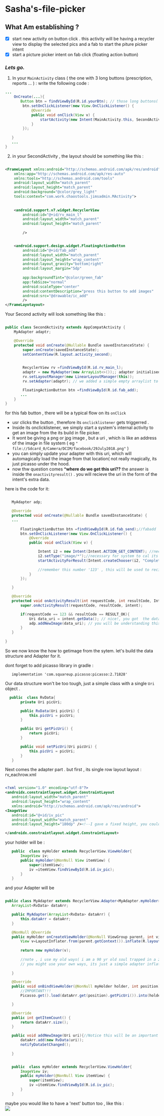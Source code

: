 # Sasha's-file-picker
## What Am establishing ? 
- [x] start new activity on button click . this activity will be having a recycler view to display the selected pics and a fab to start the piture picker intent
- [x] start a picture picker intent on fab click (floating action button)

### *Lets go.*

1. In your `MainActivity` class ( the one with 3 long buttons (prescription, reports ... ) : write the following code :

```java
...
    OnCreate(...){
       Button btn = findViewById(R.id.yourBtn); // those long buttons( prescription , report , etc)
        btn.setOnClickListener(new View.OnClickListener() {
            @Override
            public void onClick(View v) {
                startActivity(new Intent(MainActivity.this, SecondActivity.class));
            }
        });
        
   }
   ...
}
```

2. in your SecondActivity , the layout should be something like this : 
```xml

<FrameLayout xmlns:android="http://schemas.android.com/apk/res/android"
    xmlns:app="http://schemas.android.com/apk/res-auto"
    xmlns:tools="http://schemas.android.com/tools"
    android:layout_width="match_parent"
    android:layout_height="match_parent"
    android:background="@color/grey_light"
    tools:context="com.work.chaostools.jimsadmin.MActivity">
    
    
    <android.support.v7.widget.RecyclerView
        android:id="@+id/rv_main_l"
        android:layout_width="match_parent"
        android:layout_height="match_parent"
        
        />


    <android.support.design.widget.FloatingActionButton
        android:id="@+id/fab_add"
        android:layout_width="match_parent"
        android:layout_height="wrap_content"
        android:layout_gravity="bottom|right"
        android:layout_margin="5dp"
        
        app:backgroundTint="@color/green_fab"
        app:fabSize="normal"
        android:scaleType="center"
        android:contentDescription="press this button to add images"
        android:src="@drawable/ic_add"     
        />
</FrameLayotayout>

```
Your Second activity will look something like this :

```java

public class SecondActivity extends AppCompatActivity {
    MyAdapter adaptr;

    @Override
    protected void onCreate(@Nullable Bundle savedInstanceState) {
        super.onCreate(savedInstanceState);
        setContentView(R.layout.activity_second);

        
        RecyclerView rv =findViewById(R.id.rv_main_l);
        adaptr = new MyAdapter(new ArrayList<>());; adapter initialised with empty array list
        rv.setLayoutManager(new LinearLayoutManager(this));
        rv.setAdapter(adaptr); // we added a simple empty arraylist to our adapter . ( we will come back to adapter's code in a minute) 

        FloatingActionButton btn =findViewById(R.id.fab_add);
       ...
    }
}

```

for this fab button , there will be a typical flow on its `onClick`
 - usr clicks the button , therefore its `onclicklistener` gets triggerred .
 - Inside its onclicklistener, we simply start a system's internal activity to get an image from the its build in file picker.
 - It wont be giving a png or jpg image , but a uri , which is like an address of the image in file system ( eg `" file://Sdcard_0/Camera/DCIM/facebook/29July2018.png"` )
 - you can simply update your adapter with this uri, which will automagically load the image from that location( not really magically, its just picasso under the hood.
 - now thw question comes ***where do we get this uri??** the answer is inside the `onactivityresult()` . you will recieve the uri in the form of the intent's extra data.
 
 here is the code for it:  
 
 ```java
 
    MyAdapter adp;

    @Override
    protected void onCreate(@Nullable Bundle savedInstanceState) {
    ...
        
        FloatingActionButton btn =findViewById(R.id.fab_send);//fabadd
        btn.setOnClickListener(new View.OnClickListener() {
            @Override
            public void onClick(View v) {

                Intent i2 = new Intent(Intent.ACTION_GET_CONTENT); //necessary for system to cal its file picker
                i2.setType("image/*");//necessary for system to cal its file picker
                startActivityForResult(Intent.createChooser(i2, "Complete Action Using:"), 123);// will create a chooser if multiple apps are available els open system's build in file picker
                
                //remember this number '123' , this will be used to recieve data
            }
        });

    }

    @Override
    protected void onActivityResult(int requestCode, int resultCode, Intent intent) {
        super.onActivityResult(requestCode, resultCode, intent);

        if(requestCode == 123 && resultCode == RESULT_OK){
            Uri data_uri = intent.getData(); // nice!, you got  the data uri here!
            adp.addNewImage(data_uri); // you will be understanding this function in the next step
        }
    }
       
}
 
 ```
 
 
 So we now know the how to getimage from the sytem. let's build the data structure and Adapter for it.  
 
 dont forget to add picasso library in gradle  :
 ```
    implementation 'com.squareup.picasso:picasso:2.71828' 
 ```
 
 
 Our data structure won't be too tough, just a simple class with a single `Uri` object .
 ```java
   public  class RvData{
        private Uri picUri;

        public RvData(Uri picUri) {
            this.picUri = picUri;
        }

        public Uri getPicUri() {
            return picUri;
        }

        public void setPicUri(Uri picUri) {
            this.picUri = picUri;
        }
    } 
 ```
 Next comes the adapter part . but first , its single row layout layout :  
 rv_eachrow.xml
 ```xml
 
 <?xml version="1.0" encoding="utf-8"?>
<androidx.constraintlayout.widget.ConstraintLayout 
    android:layout_width="match_parent"
    android:layout_height="wrap_content"
    xmlns:android="http://schemas.android.com/apk/res/android">
<ImageView
    android:id="@+id/iv_pic"
    android:layout_width="match_parent"
    android:layout_height="180dp" /><!--I gave a fixed height, you could also give wrp_content or match_parent-->

</androidx.constraintlayout.widget.ConstraintLayout>
 
 ```
 your holder will be :
 ```java
    public  class myHolder extends RecyclerView.ViewHolder{
        ImageView iv;
        public myHolder(@NonNull View itemView) {
            super(itemView);
            iv =itemView.findViewById(R.id.iv_pic);
        }
    }
 
 ```
 
 and your Adapter will be
 ```java
 
 public class MyAdapter extends RecyclerView.Adapter<MyAdapter.myHolder>{
    ArrayList<RvData> dataArr;

    public MyAdapter(ArrayList<RvData> dataArr) {
        this.dataArr = dataArr;
    }

    @NonNull @Override
    public myHolder onCreateViewHolder(@NonNull ViewGroup parent, int viewType) {
        View v=LayoutInflater.from(parent.getContext()).inflate(R.layout.rv_eachrow,parent,false);
        
        return new myHolder(v);
        
        //note , i use my old ways( i am a 90 yr old soul trapped in a 20 yr old body :P ) in this adapter
        // you might use your own ways, its just a simple adapter inflating a view
        
    }

    @Override
    public void onBindViewHolder(@NonNull myHolder holder, int position) {
        //IMPORTANT!!!
        Picasso.get().load(dataArr.get(position).getPicUri()).into(holder.iv);

    }

    @Override
    public int getItemCount() {
        return dataArr.size();
    }

    public void addNewImage(Uri uri){//Notice this will be an important  function to be used when adding new URis
        dataArr.add(new RvData(uri));
        notifyDataSetChanged();
        
    }


    public  class myHolder extends RecyclerView.ViewHolder{
        ImageView iv;
        public myHolder(@NonNull View itemView) {
            super(itemView);
            iv =itemView.findViewById(R.id.iv_pic);
        }
    }

 
 ```
 
maybe you would like to have a 'next' button too , like this :  
![](https://imgur.com/s1UwdTM.png)



